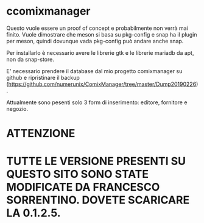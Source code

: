 # ccomixmanager
Questo vuole essere un proof of concept e probabilmente non verrà mai finito. Vuole dimostrare che meson si basa su pkg-config e snap ha il plugin per meson, quindi dovunque vada pkg-config può andare anche snap.

Per installarlo è necessario avere le librerie gtk e le librerie mariadb da apt, non da snap-store.

E' necessario prendere il database dal mio progetto comixmanager su github e ripristinare il backup (https://github.com/numerunix/ComixManager/tree/master/Dump20190226).

Attualmente sono pesenti solo 3 form di inserimento: editore, fornitore e negozio.

# ATTENZIONE
# TUTTE LE VERSIONE PRESENTI SU QUESTO SITO SONO STATE MODIFICATE DA FRANCESCO SORRENTINO. DOVETE SCARICARE LA 0.1.2.5.
